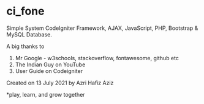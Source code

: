 # ci_fone

Simple System CodeIgniter Framework, AJAX, JavaScript, PHP, Bootstrap & MySQL Database.

A big thanks to

1. Mr Google - w3schools, stackoverflow, fontawesome, github etc
2. The Indian Guy on YouTube
3. User Guide on Codeigniter

Created on 13 July 2021 by Azri Hafiz Aziz

*play, learn, and grow together
